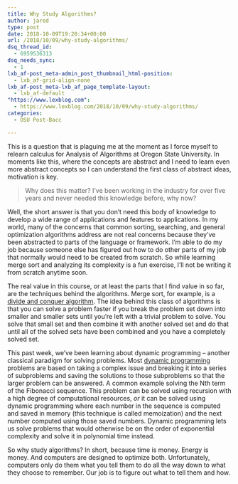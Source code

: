 ```yaml
---
title: Why Study Algorithms?
author: jared
type: post
date: 2018-10-09T19:20:34+00:00
url: /2018/10/09/why-study-algorithms/
dsq_thread_id:
  - 6959536313
dsq_needs_sync:
  - 1
lxb_af-post_meta-admin_post_thumbnail_html-position:
  - lxb_af-grid-align-none
lxb_af-post_meta-lxb_af_page_template-layout:
  - lxb_af-default
"https://www.lexblog.com":
  - https://www.lexblog.com/2018/10/09/why-study-algorithms/
categories:
  - OSU Post-Bacc

---
```

This is a question that is plaguing me at the moment as I force myself to relearn calculus for Analysis of Algorithms at Oregon State University. In moments like this, where the concepts are abstract and I need to learn even more abstract concepts so I can understand the first class of abstract ideas, motivation is key.

<blockquote class="wp-block-quote">
  Why does this matter? I&#8217;ve been working in the industry for over five years and never needed this knowledge before, why now?
</blockquote>

Well, the short answer is that you don&#8217;t need this body of knowledge to develop a wide range of applications and features to applications. In my world, many of the concerns that common sorting, searching, and general optimization algorithms address are not real concerns because they&#8217;ve been abstracted to parts of the language or framework. I&#8217;m able to do my job because someone else has figured out how to do other parts of my job that normally would need to be created from scratch. So while learning merge sort and analyzing its complexity is a fun exercise, I&#8217;ll not be writing it from scratch anytime soon.

<!--more-->

The real value in this course, or at least the parts that I find value in so far, are the techniques behind the algorithms. Merge sort, for example, is a [divide and conquer algorithm][1]. The idea behind this class of algorithms is that you can solve a problem faster if you break the problem set down into smaller and smaller sets until you&#8217;re left with a trivial problem to solve. You solve that small set and then combine it with another solved set and do that until all of the solved sets have been combined and you have a completely solved set.

This past week, we&#8217;ve been learning about dynamic programming &#8211; another classical paradigm for solving problems. Most [dynamic programming][1] problems are based on taking a complex issue and breaking it into a series of subproblems and saving the solutions to those subproblems so that the larger problem can be answered. A common example solving the Nth term of the Fibonacci sequence. This problem can be solved using recursion with a high degree of computational resources, _or_ it can be solved using dynamic programming where each number in the sequence is computed and saved in memory (this technique is called memoization) and the next number computed using those saved numbers. Dynamic programming lets us solve problems that would otherwise be on the order of exponential complexity and solve it in polynomial time instead.

So why study algorithms? In short, because time is money. Energy is money. And computers are designed to optimize both. Unfortunately, computers only do them what you tell them to do all the way down to what they choose to remember. Our job is to figure out what to tell them and how.

 [1]: https://en.wikipedia.org/wiki/Dynamic_programming